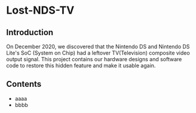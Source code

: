 # Lost-NDS-TV

## Introduction

On December 2020, we discovered that the Nintendo DS and Nintendo DS Lite's SoC (System on Chip) had a leftover TV(Television) composite video output signal. This project contains our hardware designs and software code to restore this hidden feature and make it usable again.

## Contents

 * aaaa
 * bbbb
